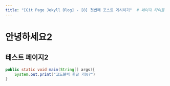 ```yaml
---
title: "[Git Page Jekyll Blog] - [8] 첫번째 포스트 게시하기"  # 페이지 타이틀
---
```


# 안녕하세요2
## 테스트 페이지2

```java
public static void main(String[] args){
    System.out.print("코드블럭 한글 가능?")
}

```